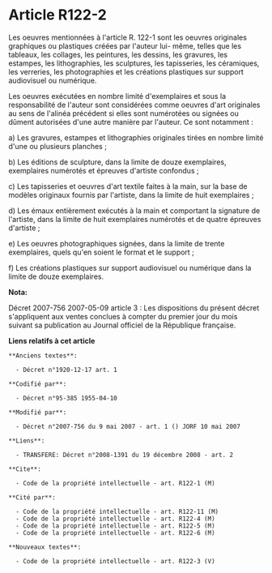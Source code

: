 # Article R122-2

Les oeuvres mentionnées à l'article R. 122-1 sont les oeuvres originales graphiques ou plastiques créées par l'auteur lui-
même, telles que les tableaux, les collages, les peintures, les dessins, les gravures, les estampes, les lithographies, les
sculptures, les tapisseries, les céramiques, les verreries, les photographies et les créations plastiques sur support
audiovisuel ou numérique.

Les oeuvres exécutées en nombre limité d'exemplaires et sous la responsabilité de l'auteur sont considérées comme oeuvres
d'art originales au sens de l'alinéa précédent si elles sont numérotées ou signées ou dûment autorisées d'une autre manière
par l'auteur. Ce sont notamment :

a) Les gravures, estampes et lithographies originales tirées en nombre limité d'une ou plusieurs planches ;

b) Les éditions de sculpture, dans la limite de douze exemplaires, exemplaires numérotés et épreuves d'artiste confondus ;

c) Les tapisseries et oeuvres d'art textile faites à la main, sur la base de modèles originaux fournis par l'artiste, dans la
limite de huit exemplaires ;

d) Les émaux entièrement exécutés à la main et comportant la signature de l'artiste, dans la limite de huit exemplaires
numérotés et de quatre épreuves d'artiste ;

e) Les oeuvres photographiques signées, dans la limite de trente exemplaires, quels qu'en soient le format et le support ;

f) Les créations plastiques sur support audiovisuel ou numérique dans la limite de douze exemplaires.

**Nota:**

Décret 2007-756 2007-05-09 article 3 : Les dispositions du présent décret s'appliquent aux ventes conclues à compter du
premier jour du mois suivant sa publication au Journal officiel de la République française.

**Liens relatifs à cet article**

	**Anciens textes**:

	  - Décret n°1920-12-17 art. 1

	**Codifié par**:

	  - Décret n°95-385 1955-04-10

	**Modifié par**:

	  - Décret n°2007-756 du 9 mai 2007 - art. 1 () JORF 10 mai 2007

	**Liens**:

	  - TRANSFERE: Décret n°2008-1391 du 19 décembre 2008 - art. 2

	**Cite**:

	  - Code de la propriété intellectuelle - art. R122-1 (M)

	**Cité par**:

	  - Code de la propriété intellectuelle - art. R122-11 (M)
	  - Code de la propriété intellectuelle - art. R122-4 (M)
	  - Code de la propriété intellectuelle - art. R122-5 (M)
	  - Code de la propriété intellectuelle - art. R122-6 (M)

	**Nouveaux textes**:

	  - Code de la propriété intellectuelle - art. R122-3 (V)
